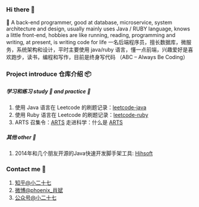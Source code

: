 ### Hi there 👋

🌱 A back-end programmer, good at database, microservice, system architecture and design, usually mainly uses Java / RUBY language, knows a little front-end, hobbies are like running, reading, programming and writing, at present, is writing code for life 一名后端程序员，擅长数据库，微服务，系统架构和设计，平时主要使用 java/ruby 语言，懂一点前端，兴趣爱好是喜欢跑步，读书，编程和写作，目前是终身写代码 （ABC – Always Be Coding）


### Project introduce 仓库介绍 📦
##### 学习和练习 study 📕 and practice 🔨
1. 使用 Java 语言在 Leetcode 的刷题记录：[leetcode-java](https://github.com/xiao2shiqi/leetcode-java)
2. 使用 Ruby 语言在 Leetcode 的刷题记录：[leetcode-ruby](https://github.com/xiao2shiqi/leetcode-ruby)
3. ARTS 召集令：[ARTS](https://github.com/xiao2shiqi/ARTS) 走进科学：什么是 [ARTS](https://www.jianshu.com/p/951607ebbba0)

##### 其他 other 🔫
1. 2014年和几个朋友开源的Java快速开发脚手架工具: [Hihsoft](https://github.com/ossbar/sso)

### Contact me 📱
1. [知乎@小二十七](https://www.zhihu.com/people/xiao-bin-91/posts) 
2. [微博@phoenix_肖斌](https://weibo.com/u/2102996894)
3. [公众号@小二十七](https://highlight.s3.cn-northwest-1.amazonaws.com.cn/1564929103262)

<!--
**xiao2shiqi/xiao2shiqi** is a ✨ _special_ ✨ repository because its `README.md` (this file) appears on your GitHub profile.

Here are some ideas to get you started:
- 📕
- 🔭 I’m currently working on ...
- 🌱 I’m currently learning ...
- 👯 I’m looking to collaborate on ...
- 🤔 I’m looking for help with ...
- 💬 Ask me about ...
- 📫 How to reach me: ...
- 😄 Pronouns: ...
- ⚡ Fun fact: ...
-->
